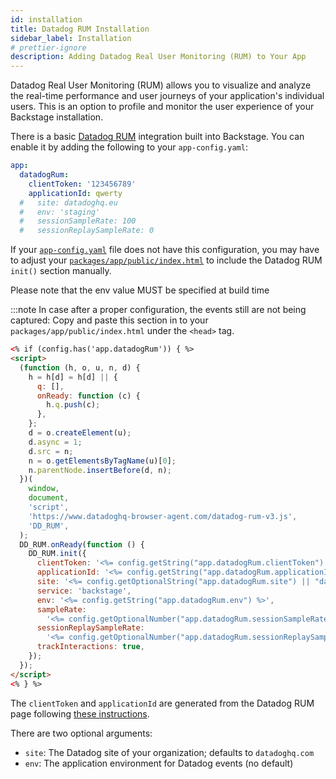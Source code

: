 ```yaml
---
id: installation
title: Datadog RUM Installation
sidebar_label: Installation
# prettier-ignore
description: Adding Datadog Real User Monitoring (RUM) to Your App
---
```


Datadog Real User Monitoring (RUM) allows you to visualize and analyze the
real-time performance and user journeys of your application's individual users.
This is an option to profile and monitor the user experience of your Backstage
installation.

There is a basic [Datadog RUM](https://docs.datadoghq.com/real_user_monitoring/)
integration built into Backstage. You can enable it by adding the following to
your `app-config.yaml`:

```yaml
app:
  datadogRum:
    clientToken: '123456789'
    applicationId: qwerty
  #   site: datadoghq.eu
  #   env: 'staging'
  #   sessionSampleRate: 100
  #   sessionReplaySampleRate: 0
```

If your [`app-config.yaml`](https://github.com/backstage/backstage/blob/e0506af8fc54074a160fb91c83d6cae8172d3bb3/app-config.yaml#L5) file does not have this configuration, you may have to adjust your [`packages/app/public/index.html`](https://github.com/backstage/backstage/blob/e0506af8fc54074a160fb91c83d6cae8172d3bb3/packages/app/public/index.html#L69) to include the Datadog RUM `init()` section manually.

Please note that the env value MUST be specified at build time

:::note
In case after a proper configuration, the events still are not being captured: Copy and paste this section in to your `packages/app/public/index.html` under the `<head>` tag.

```html
<% if (config.has('app.datadogRum')) { %>
<script>
  (function (h, o, u, n, d) {
    h = h[d] = h[d] || {
      q: [],
      onReady: function (c) {
        h.q.push(c);
      },
    };
    d = o.createElement(u);
    d.async = 1;
    d.src = n;
    n = o.getElementsByTagName(u)[0];
    n.parentNode.insertBefore(d, n);
  })(
    window,
    document,
    'script',
    'https://www.datadoghq-browser-agent.com/datadog-rum-v3.js',
    'DD_RUM',
  );
  DD_RUM.onReady(function () {
    DD_RUM.init({
      clientToken: '<%= config.getString("app.datadogRum.clientToken") %>',
      applicationId: '<%= config.getString("app.datadogRum.applicationId") %>',
      site: '<%= config.getOptionalString("app.datadogRum.site") || "datadoghq.com" %>',
      service: 'backstage',
      env: '<%= config.getString("app.datadogRum.env") %>',
      sampleRate:
        '<%= config.getOptionalNumber("app.datadogRum.sessionSampleRate") || 100 %>',
      sessionReplaySampleRate:
        '<%= config.getOptionalNumber("app.datadogRum.sessionReplaySampleRate") || 0 %>',
      trackInteractions: true,
    });
  });
</script>
<% } %>
```

The `clientToken` and `applicationId` are generated from the Datadog RUM page
following
[these instructions](https://docs.datadoghq.com/real_user_monitoring/browser/).

There are two optional arguments:

- `site`: The Datadog site of your organization; defaults to `datadoghq.com`
- `env`: The application environment for Datadog events (no default)
